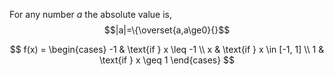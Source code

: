 For any number $a$ the absolute value is,$$|a|=\{\overset{a,a\ge0}{}$$


$$
f(x) = \begin{cases}
    -1 & \text{if } x \leq -1 \\
    x  & \text{if } x \in [-1, 1] \\
    1  & \text{if } x \geq 1
\end{cases}
$$
